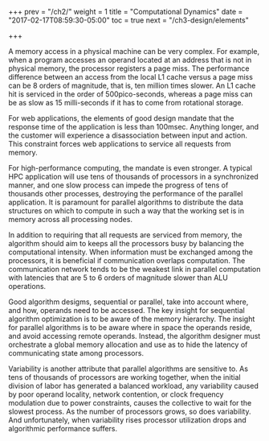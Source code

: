 +++
prev = "/ch2/"
weight = 1
title = "Computational Dynamics"
date = "2017-02-17T08:59:30-05:00"
toc = true
next = "/ch3-design/elements"

+++

A memory access in a physical machine can be very complex. For example, 
when a program accesses an operand located at an address that is not in
physical memory, the processor registers a page miss. The performance 
difference between an access from the local L1 cache versus a page miss 
can be 8 orders of magnitude, that is, ten million times slower. 
An L1 cache hit is serviced in the order of 500pico-seconds, whereas a 
page miss can be as slow as 15 milli-seconds if it has to come from 
rotational storage. 

For web applications, the elements of good design mandate that the 
response time of the application is less than 100msec. Anything longer, 
and the customer will experience a disassociation between input and action.  
This constraint forces web applications to service all requests from memory. 

For high-performance computing, the mandate is even stronger. A typical
HPC application will use tens of thousands of processors in a synchronized
manner, and one slow process can impede the progress of tens of
thousands other processes, destroying the performance of the parallel
application. It is paramount for parallel algorithms to distribute the
data structures on which to compute in such a way that the working set
is in memory across all processing nodes.

In addition to requiring that all requests are serviced from
memory, the algorithm should aim to keeps all the processors
busy by balancing the computational intensity. When information
must be exchanged among the processors, it is beneficial if 
communication overlaps computation. The communication network
tends to be the weakest link in parallel computation with latencies
that are 5 to 6 orders of magnitude slower than ALU operations.

Good algorithm desigms, sequential or parallel, take into account where, 
and how, operands need to be accessed. The key insight for sequential
algorithm optimization is to be aware of the memory hierarchy. The 
insight for parallel algorithms is to be aware where in space the 
operands reside, and avoid accessing remote operands. Instead, the
algorithm designer must orchestrate a global memory allocation and 
use as to hide the latency of communicating state among processors.

Variability is another attribute that parallel algorithms are sensitive to. 
As tens of thousands of processors are working together, when the initial 
division of labor has generated a balanced workload, any variability 
caused by poor operand locality, network contention, or clock frequency
modulation due to power constraints, causes the collective to wait for 
the slowest process. As the number of processors grows, so does 
variability. And unfortunately, when variability rises processor 
utilization drops and algorithmic performance suffers.
